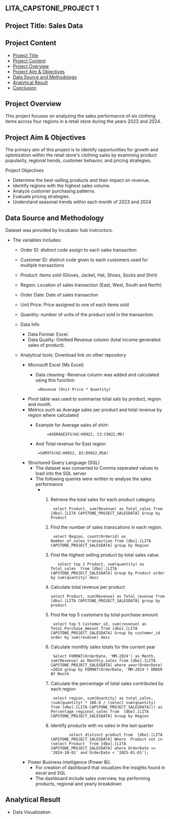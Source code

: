 ## LITA_CAPSTONE_PROJECT 1

## Project Title: Sales Data
## Project Content
- [Project Title](#project-title)
- [Project Content](#project_content)
- [Project Overview](#project_overview)
- [Project Aim & Objectives](#project_aim_and_objective)
- [Data Source and Methodology](#data_sources_and_methodology)
- [Analytical Result](#analytical_result)
- [Conclusion](#conclusion)

## Project Overview
This project focuses on analyzing the sales performance of six clothing items across four regions in a retail store during the years 2023 and 2024.

## Project Aim & Objectives
 The primary aim of this project is to identify opportunities for growth and optimization within the retail store's clothing sales by examining product popularity, regional trends, customer behavior, and pricing strategies.

Project Objectives
- Determine the best-selling products and their impact on revenue.
- Identify regions with the highest sales volume.
- Analyze customer purchasing patterns.
- Evaluate pricing strategies.
- Understand seasonal trends within each month of 2023 and 2024

## Data Source and Methodology
Dataset was provided by Incubator hub instructors. 
-  The variables includes:
     - Order ID: distinct code assign to each sales transaction
     - Customer ID: distinct code given to each customers used for multiple transactions
     - Product: Items sold (Gloves, Jacket, Hat, Shoes, Socks and Shirt)
     - Region: Location of sales transaction (East, West, South and North)
     - Order Date: Date of sales transaction
     - Unit Price: Price assigned to one of each items sold
     - Quantity: number of units of the product sold in the transaction.
     
   - Data Info
      - Data Format: Excel.
      - Data Quality: Omitted Revenue column (total income generated sales of product).
        
   - Analytical tools: Download link on other repository
       - Microsoft Excel (Ms Excel)
         - Data cleaning
          -Revenue column was added and calculated using this function
 
                =Revenue (Unit Price * Quantity)
       - Pivot table was used to summarise total sals by product, region and month.
        - Metrics such as Average sales per product and total revenue by region where calculated
          - Example for Average sales of shirt:
 
                     =AVERAGEIFS(H2:H9922, C2:C9922,M6)
 
          - And Total revenue for East region

                 =SUMIFS(H2:H9922, D2:D9922,M16)

      - Structured Query Language (SQL)
          - The dataset was converted to Comma seperated values to load into the SQL server
          - The following queries were written to analyse the sales performance
              - 1. Retrieve the total sales for each product category.

                        select Product, sum(Revenue) as Total_sales from [dbo].[LITA CAPSTONE_PROJECT_SALESDATA] Group by Product
                2. Find the number of sales transcations in each region.

                        select Region, count(Orderid) as Number_of_sales_transaction from [dbo].[LITA CAPSTONE_PROJECT_SALESDATA] group by Region
                3. Find the highest selling product by total sales value.
               
                          select top 1 Product, sum(quantity) as Total_sales  from [dbo].[LITA CAPSTONE_PROJECT_SALESDATA] Group by Product order by sum(quantity) desc
                4. Calculate total revenue per product
            
                       select Product, sum(Revenue) as Total_revenue from [dbo].[LITA CAPSTONE_PROJECT_SALESDATA] group by product
                5. Find the top 5 customers by total purchase amount

                        select top 5 Customer_id, sum(revenue) as Total_Purchase_Amount from [dbo].[LITA CAPSTONE_PROJECT_SALESDATA] Group by customer_id order by sum(revenue) desc
                6. Calculate monthly sales totals for the current year

                        Select FORMAT(OrderDate, 'MM-2024') as Month, sum(Revenue) as Monthly_sales from [dbo].[LITA CAPSTONE_PROJECT_SALESDATA] where year(OrderDate) =2024 group by FORMAT(OrderDate, 'MM-2024') ORDER BY Month
                7. Calculate the percentage of total sales contributed by each region

                        select region, sum(Quantity) as total_sales, (sum(quantity) * 100.0 / (select sum(quantity) from [dbo].[LITA CAPSTONE_PROJECT_SALESDATA])) as Percentage_regional_sales from  [dbo].[LITA CAPSTONE_PROJECT_SALESDATA] Group by Region 

                8. Identify products with no sales in the last quarter
 
                               select distinct product from  [dbo].[LITA CAPSTONE_PROJECT_SALESDATA] Where  Product not in (select Product  from [dbo].[LITA CAPSTONE_PROJECT_SALESDATA] where OrderDate >= '2024-10-01' and OrderDate < '2025-01-01');
      - Power Business intelligence (Power Bi).
           - For creation of dashboard that visualizes the insights found in excel and SQL
           - The dashboard include sales overview, top performing products, regional and yearly breakdown
## Analytical Result
   - Data Visualization
     

